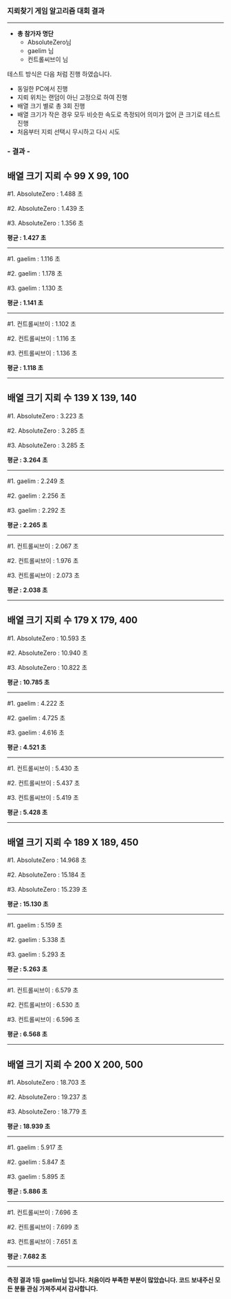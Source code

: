 ### **지뢰찾기 게임 알고리즘 대회 결과**

***
* **총 참가자 명단**
  - AbsoluteZero님
  - gaelim 님
  - 컨트롤씨브이 님

테스트 방식은 다음 처럼 진행 하였습니다.

* 동일한 PC에서 진행
* 지뢰 위치는 랜덤이 아닌 고정으로 하여 진행
* 배열 크기 별로 총 3회 진행
* 배열 크기가 작은 경우 모두 비슷한 속도로 측정되어 의미가 없어 큰 크기로 테스트 진행
* 처음부터 지뢰 선택시 무시하고 다시 시도

### - 결과 -


배열 크기	지뢰 수
99 X 99,		100
------------------------------
#1. AbsoluteZero : 1.488 초

#2. AbsoluteZero : 1.439 초

#3. AbsoluteZero : 1.356 초

**평균 : 1.427 초**
***


#1. gaelim : 1.116 초

#2. gaelim : 1.178 초

#3. gaelim : 1.130 초

**평균 : 1.141 초**
***


#1. 컨트롤씨브이 : 1.102 초

#2. 컨트롤씨브이 : 1.116 초

#3. 컨트롤씨브이 : 1.136 초

**평균 : 1.118 초**
***


배열 크기	지뢰 수
139 X 139,	140
------------------------------
#1. AbsoluteZero : 3.223 초

#2. AbsoluteZero : 3.285 초

#3. AbsoluteZero : 3.285 초

**평균 : 3.264 초**
***


#1. gaelim : 2.249 초

#2. gaelim : 2.256 초

#3. gaelim : 2.292 초

**평균 : 2.265 초**
***


#1. 컨트롤씨브이 : 2.067 초

#2. 컨트롤씨브이 : 1.976 초

#3. 컨트롤씨브이 : 2.073 초

**평균 : 2.038 초**
***


배열 크기	지뢰 수
179 X 179,	400
------------------------------
#1. AbsoluteZero : 10.593 초

#2. AbsoluteZero : 10.940 초

#3. AbsoluteZero : 10.822 초

**평균 : 10.785 초**
***


#1. gaelim : 4.222 초

#2. gaelim : 4.725 초

#3. gaelim : 4.616 초

**평균 : 4.521 초**
***


#1. 컨트롤씨브이 : 5.430 초

#2. 컨트롤씨브이 : 5.437 초

#3. 컨트롤씨브이 : 5.419 초

**평균 : 5.428 초**
***


배열 크기	지뢰 수
189 X 189,	450
------------------------------
#1. AbsoluteZero : 14.968 초

#2. AbsoluteZero : 15.184 초

#3. AbsoluteZero : 15.239 초

**평균 : 15.130 초**
***


#1. gaelim : 5.159 초

#2. gaelim : 5.338 초

#3. gaelim : 5.293 초

**평균 : 5.263 초**
***


#1. 컨트롤씨브이 : 6.579 초

#2. 컨트롤씨브이 : 6.530 초

#3. 컨트롤씨브이 : 6.596 초

**평균 : 6.568 초**
***


배열 크기	지뢰 수
200 X 200,	500
------------------------------
#1. AbsoluteZero : 18.703 초

#2. AbsoluteZero : 19.237 초

#3. AbsoluteZero : 18.779 초

**평균 : 18.939 초**
***


#1. gaelim : 5.917 초

#2. gaelim : 5.847 초

#3. gaelim : 5.895 초

**평균 : 5.886 초**
***


#1. 컨트롤씨브이 : 7.696 초

#2. 컨트롤씨브이 : 7.699 초

#3. 컨트롤씨브이 : 7.651 초

**평균 : 7.682 초**
***

#### 측정 결과 1등 gaelim님 입니다. 처음이라 부족한 부분이 많았습니다. 코드 보내주신 모든 분들 관심 가져주셔서 감사합니다.
